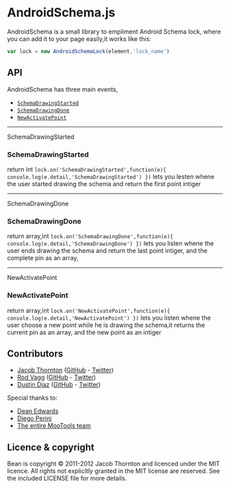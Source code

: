 # AndroidSchema.js
AndroidSchema is a small library to empliment Android Schema lock, where you can add it to your page easily,it works like this:

```js
var lock = new AndroidSchemaLock(element,'lock_name')
```


## API

AndroidSchema has three main events,

  * <a href="#SchemaDrawingStarted"><code>SchemaDrawingStarted</code></a>
  * <a href="#SchemaDrawingDone"><code>SchemaDrawingDone</code></a>
  * <a href="#NewActivatePoint"><code>NewActivatePoint</code></a>


--------------------------------------------------------
<a name="SchemaDrawingStarted">SchemaDrawingStarted</a>
### SchemaDrawingStarted
return int
<code>lock.on('SchemaDrawingStarted',function(e){
        console.log(e.detail,'SchemaDrawingStarted')
    })</code> lets you lesten whene the user started drawing the schema and return the first point intiger

------------------------------------------------
<a name="SchemaDrawingDone">SchemaDrawingDone</a>
### SchemaDrawingDone
return array,int
<code>lock.on('SchemaDrawingDone',function(e){
        console.log(e.detail,'SchemaDrawingDone')
    })</code> lets you listen whene the user ends drawing the schema and return the last point intiger, and the complete pin as an array,


--------------------------------------------------------
<a name="NewActivatePoint">NewActivatePoint</a>
### NewActivatePoint
return array,int
<code>lock.on('NewActivatePoint',function(e){
        console.log(e.detail,'NewActivatePoint')
    })</code> lets you listen whene the user choose a new point while he is drawing the schema,it returns the current pin as an array, and the new point as an intiger



## Contributors

  * [Jacob Thornton](https://github.com/fat/bean/commits/master?author=fat) ([GitHub](https://github.com/fat) - [Twitter](https://twitter.com/fat))
  * [Rod Vagg](https://github.com/fat/bean/commits/master?author=rvagg) ([GitHub](https://github.com/rvagg) - [Twitter](https://twitter.com/rvagg))
  * [Dustin Diaz](https://github.com/fat/bean/commits/master?author=ded) ([GitHub](https://github.com/ded) - [Twitter](https://twitter.com/ded))

Special thanks to:

 * [Dean Edwards](http://dean.edwards.name/)
 * [Diego Perini](https://github.com/dperini/nwevents)
 * [The entire MooTools team](https://github.com/mootools/mootools-core)

## Licence & copyright

Bean is copyright &copy; 2011-2012 Jacob Thornton and licenced under the MIT licence. All rights not explicitly granted in the MIT license are reserved. See the included LICENSE file for more details.